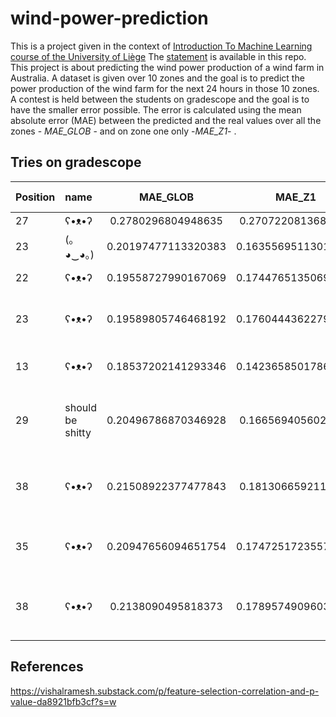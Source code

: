 # wind-power-prediction

This is a project given in the context of [Introduction To Machine Learning course of the University of Liège](https://www.programmes.uliege.be/cocoon/20222023/cours/ELEN0062-1.html) The [statement](https://github.com/Ad-Vi/wind-power-prediction/blob/main/statement.md) is available in this repo.  
This project is about predicting the wind power production of a wind farm in Australia. A dataset is given over 10 zones and the goal is to predict the power production of the wind farm for the next 24 hours in those 10 zones.  
A contest is held between the students on gradescope and the goal is to have the smaller error possible. The error is calculated using the mean absolute error (MAE) between the predicted and the real values over all the zones - *MAE_GLOB* - and on zone one only -*MAE_Z1*- .

## Tries on gradescope

| Position |     name      |     MAE_GLOB         |      MAE_Z1          |   method                      | calculation time (s)| Expected error (%)|
|:---------|:--------------|:--------------------:|:--------------------:|:--------------------------:|--------------------:|------------------:|
|    27    |    ʕ•ᴥ•ʔ      | 0.2780296804948635   | 0.2707220813681427   |  mean                        | | |
|   23     | (｡◕‿◕｡)       | 0.20197477113320383  |0.16355695113016427   |  kNN with k=10               | | |
|22        | ʕ•ᴥ•ʔ         | 0.19558727990167069   |0.17447651350699664  |  kNN with k = 100            | | |
|23        | ʕ•ᴥ•ʔ         | 0.19589805746468192   |0.17604443622797977  |  10 bagging kNN with k = 100 | | |
|13        | ʕ•ᴥ•ʔ         | 0.18537202141293346   |0.14236585017869863  |  Random forest 100 trees     | 169.53| |
|29        | should be shitty| 0.20496786870346928 | 0.1665694056025948 | RF, 100 trees, with univariate Feature extraction | 85.4989275932312 | |
| 38 | ʕ•ᴥ•ʔ | 0.21508922377477843 | 0.1813066592111945 | RF, 100 trees, test 10%, correlation FE | 46.81495785713196 |5.247 |
| 35 | ʕ•ᴥ•ʔ | 0.20947656094651754 | 0.17472517235573073 | RF, 100 trees, correlation FE | 49.90913796424866 | |
|38 | ʕ•ᴥ•ʔ |0.2138090495818373 | 0.17895749096035105 | RF, 500 trees, test 10%, correlation FE | 244.5769236087799 | 5.1641 |

## References

<https://vishalramesh.substack.com/p/feature-selection-correlation-and-p-value-da8921bfb3cf?s=w>
